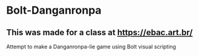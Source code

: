 # Bolt-Danganronpa

## This was made for a class at https://ebac.art.br/

Attempt to make a Danganronpa-lie game using Bolt visual scripting
